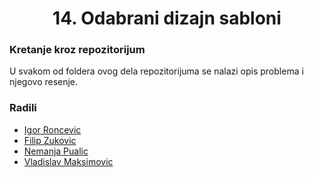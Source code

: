﻿<h1 align = "center"> 14. Odabrani dizajn sabloni </h1>

### Kretanje kroz repozitorijum
U svakom od foldera ovog dela repozitorijuma se nalazi opis problema i njegovo resenje.  

### Radili
  - [Igor Roncevic](https://github.com/igorroncevic)
  - [Filip Zukovic](https://github.com/zukovicfilip)
  - [Nemanja Pualic](https://github.com/Pufke)
  - [Vladislav Maksimovic](https://github.com/vlaksi)


